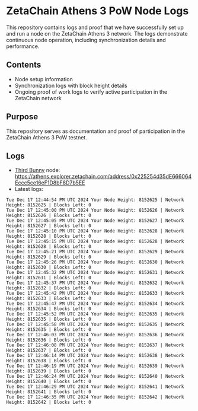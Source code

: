 # ZetaChain Athens 3 PoW Node Logs
This repository contains logs and proof that we have successfully set up and run a node on the ZetaChain Athens 3 network. The logs demonstrate continuous node operation, including synchronization details and performance.

## Contents
- Node setup information
- Synchronization logs with block height details
- Ongoing proof of work logs to verify active participation in the ZetaChain network

## Purpose
This repository serves as documentation and proof of participation in the ZetaChain Athens 3 PoW testnet.

## Logs

- [Third Bunny](https://thirdbunny.xyz/) node: https://athens.explorer.zetachain.com/address/0x225254d35dE666064Eccc5ce16eF1D8bF8D7b5EE
- Latest logs:
```
Tue Dec 17 12:44:54 PM UTC 2024 Your Node Height: 8152625 | Network Height: 8152625 | Blocks Left: 0
Tue Dec 17 12:45:00 PM UTC 2024 Your Node Height: 8152626 | Network Height: 8152626 | Blocks Left: 0
Tue Dec 17 12:45:05 PM UTC 2024 Your Node Height: 8152627 | Network Height: 8152627 | Blocks Left: 0
Tue Dec 17 12:45:10 PM UTC 2024 Your Node Height: 8152628 | Network Height: 8152628 | Blocks Left: 0
Tue Dec 17 12:45:15 PM UTC 2024 Your Node Height: 8152628 | Network Height: 8152628 | Blocks Left: 0
Tue Dec 17 12:45:21 PM UTC 2024 Your Node Height: 8152629 | Network Height: 8152629 | Blocks Left: 0
Tue Dec 17 12:45:26 PM UTC 2024 Your Node Height: 8152630 | Network Height: 8152630 | Blocks Left: 0
Tue Dec 17 12:45:32 PM UTC 2024 Your Node Height: 8152631 | Network Height: 8152631 | Blocks Left: 0
Tue Dec 17 12:45:37 PM UTC 2024 Your Node Height: 8152632 | Network Height: 8152632 | Blocks Left: 0
Tue Dec 17 12:45:42 PM UTC 2024 Your Node Height: 8152633 | Network Height: 8152633 | Blocks Left: 0
Tue Dec 17 12:45:47 PM UTC 2024 Your Node Height: 8152634 | Network Height: 8152634 | Blocks Left: 0
Tue Dec 17 12:45:52 PM UTC 2024 Your Node Height: 8152635 | Network Height: 8152635 | Blocks Left: 0
Tue Dec 17 12:45:58 PM UTC 2024 Your Node Height: 8152635 | Network Height: 8152635 | Blocks Left: 0
Tue Dec 17 12:46:03 PM UTC 2024 Your Node Height: 8152636 | Network Height: 8152636 | Blocks Left: 0
Tue Dec 17 12:46:08 PM UTC 2024 Your Node Height: 8152637 | Network Height: 8152637 | Blocks Left: 0
Tue Dec 17 12:46:14 PM UTC 2024 Your Node Height: 8152638 | Network Height: 8152638 | Blocks Left: 0
Tue Dec 17 12:46:19 PM UTC 2024 Your Node Height: 8152639 | Network Height: 8152639 | Blocks Left: 0
Tue Dec 17 12:46:24 PM UTC 2024 Your Node Height: 8152640 | Network Height: 8152640 | Blocks Left: 0
Tue Dec 17 12:46:29 PM UTC 2024 Your Node Height: 8152641 | Network Height: 8152641 | Blocks Left: 0
Tue Dec 17 12:46:35 PM UTC 2024 Your Node Height: 8152642 | Network Height: 8152642 | Blocks Left: 0
```
